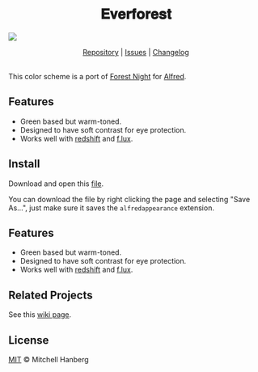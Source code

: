<h1 align="center">
𝐄𝐯𝐞𝐫𝐟𝐨𝐫𝐞𝐬𝐭
</h1>

![](./example.png)

<p align="center">
  <a href="https://github.com/mhanberg/everforest-alfred">Repository</a> |
  <a href="https://github.com/mhanberg/everforest-alfred/issues">Issues</a> |
  <a href="https://github.com/mhanberg/everforest-alfred/blob/main/CHANGELOG.md">Changelog</a>
  <br><br>
</p>

This color scheme is a port of [Forest Night](https://github.com/sainnhe/everforest) for [Alfred](https://www.alfredapp.com/). 


## Features

- Green based but warm-toned.
- Designed to have soft contrast for eye protection.
- Works well with [redshift](https://github.com/jonls/redshift) and [f.lux](https://justgetflux.com).

## Install

Download and open this [file](https://raw.githubusercontent.com/mhanberg/everforest-alfred/main/Everforest.alfredappearance).

You can download the file by right clicking the page and selecting "Save As...", just make sure it saves the `alfredappearance` extension.
## Features

- Green based but warm-toned.
- Designed to have soft contrast for eye protection.
- Works well with [redshift](https://github.com/jonls/redshift) and [f.lux](https://justgetflux.com).

## Related Projects

See this [wiki page](https://github.com/sainnhe/everforest/wiki/Related-Projects).

## License

[MIT](./LICENSE) © Mitchell Hanberg
